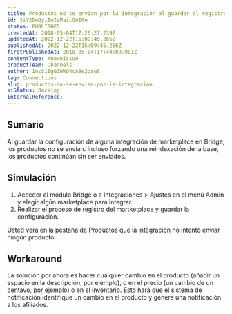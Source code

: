 ```yaml
---
title: Productos no se envían por la integración al guardar el registro
id: 3iY2DwQyiIwIsMaicGAI6e
status: PUBLISHED
createdAt: 2018-05-04T17:26:27.239Z
updatedAt: 2022-12-22T15:09:45.266Z
publishedAt: 2022-12-22T15:09:45.266Z
firstPublishedAt: 2018-05-04T17:44:09.981Z
contentType: knownIssue
productTeam: Channels
author: 1nsS1IgG3WWQ4cA8e2qsw6
tag: Connections
slug: productos-no-se-envian-por-la-integracion
kiStatus: Backlog
internalReference: 
---
```


## Sumario

Al guardar la configuración de alguna integración de marketplace en Bridge, los productos no se envían. Incluso forzando una reindexación de la base, los productos continúan sin ser enviados.


## Simulación

1. Acceder al módulo Bridge o a Integraciones > Ajustes en el menú Admin y elegir algún marketplace para integrar.
2. Realizar el proceso de registro del martketplace y guardar la configuración.

Usted verá en la pestaña de Productos que la integración no intentó enviar ningún producto.

## Workaround

La solución por ahora es hacer cualquier cambio en el producto (añadir un espacio en la descripción, por ejemplo), o en el precio (un cambio de un centavo, por ejemplo) o en el inventario. Esto hará que el sistema de notificación identifique un cambio en el producto y genere una notificación a los afiliados.

